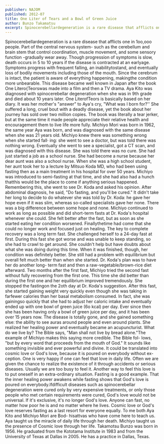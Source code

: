 ```yaml
---
publisher: NAJOM
published: 2012-07
title: One Liter of Tears and a Bowl of Green Juice
author: Bunzo Takamatsu
excerpt: Spinocerebellardegeneration is a rare disease that afflicts one in 1oo,ooo people. Part of the central nervous system- such as the cerebellum and brain stem that control coordination, muscle movement, and some sensory function -gradually wear away.
---
```


Spinocerebellardegeneration is a rare disease that afflicts one in 1oo,ooo people. Part of the central nervous system- such as the cerebellum and brain stem that control coordination, muscle movement, and some sensory function -gradually wear away. Though progression of symptoms is slow, death occurs in 5 to 10 years if the disease is contracted at an earlyage. Symptoms progress with frequent falling, an inabilitytostand, and eventually loss of bodily movements including those of the mouth. Since the cerebrum is intact, the patient is aware of everything happening, makingthe condition more unbearable. This disease became well known in Japan after the book One Litero{Teorswas made into a film and then a TV drama. Aya Kito was diagnosed with spinocerebellar degeneration when she was in 9th grade and died about 10 years later. One LiterofTeors is basically based on her diary. It was her mother's "answer" to Aya's cry, "What was I born for?'' She suffered a long, cruel bout with a deadly disease, yet the book about her journey has sold over two million copies. The book was literally a tear jerker, but at the same time it made people appreciate their relative health and encouragement them to live life more fully. Michiyo Mori was born in 1962, the same year Aya was born, and was diagnosed with the same disease when she was 21 years old. Michiyo knew there was something wrong when she started fall· ing: she went to see a doctor, but was told there was nothing wrong. Eventually she went to see a specialist, got a CT scan, and was diagnosed with this disease. She was told there was no cure. She had just started a job as a school nurse. She had become a nurse because her dear aunt was also a school nurse. When she was a high school student, her aunt took her to a lecture by Mitsuo Koda MD, who had been using fasting then as a main treatment in his hospital for over 50 years. Michiyo was introduced to semi-fasting at that time, and she had also had a hunch thatthis would be the place to come if anything serious happened. Remembering this, she went to see Dr. Koda and asked his opinion. After abdominal diagnosis, he said, "Do fasting, and you'll be cured." It didn't take her long to decide to do whatever she was told by Dr. Koda: he gave her hope even if it was slim, whereas so-called specialists gave her none. There was a big difference between some hope and none. Michiyo continued to work as long as possible and did short-term fasts at Dr. Koda's hospital whenever she could. She felt better after the fast, but as soon as she started eating her condition worsened. Finallythetime had come that she could no longer work and focused just on healing. The key to complete recovery was a long term fast. She challenged herself to a 24-day fast at first. During this fast she got worse and was unable to keep standing, so she had to crawl to get around. She couldn't help but have doubts about what she was doing during this time. When it was finished, though, her condition was definitely better. She still had a problem with equilibrium but overall felt much better than when she started. Dr. Koda's plan was to have her do another long- term fast and then a raw-vegetable/brown-rice diet afterward. Two months after the first fast, Michiyo tried the second fast without fully recovering from the first one. This time she did better than during the first one and her equilibrium improved tremendously. She stopped the fastingon the 2oth day at Dr. Koda's suggestion. After this fast, she started gaining weight very quickly even though she was taking in farfewer calories than her basal metabolism consumed. In fact, she was gainingso quickly that she had to adjust her caloric intake and eventually ended up with one bowl of green juice (6o kcal) per day. Ever since then she has been having only a bowl of green juice per day, and it has been over 15 years now. The disease is totally gone, and she gained something else: the ability to see auras around people and even around plants. She realized her healing power and eventually became an acupuncturist. What do we live by? The Bible says, "Man shall not live by bread alone."The example of Michiyo makes this saying more credible. The Bible fol- lows, "but by every word that proceeds from the mouth of God." It sounds like something invisible and ever powerful and divine. It could be translated into cosmic love or God's love, because it is poured on everybody without ex- ception. One is very happy if one can feel that love in daily life. Often we are given the chance to realize the existence of it through accidents or serious diseases. Usually we are too busy to feel it. Another way to feel this love is to put oneself in an extra-ordinary situation. Fasting is a good example. That the inner healing power awakens while fasting shows that God's love is poured on everybody.lfdifficult diseases such as spinocerebellar degeneration were cured only by very expensive treatments, or only those people who met certain requirements were cured, God's love would not be universal. If it's exclusive, it's no longer God's love. Anyone can fast, no matter how poor he is and no matter where he lives. Cosmic love or God's love reserves fasting as a last resort for everyone equally. To me both Aya Kito and Michiyo Mori are Bod- hisattvas who have come here to teach us. Aya taught us the miracle of daily life through her death. Michiyo taught us the presence of Cosmic love through her life. Takamotsu Bunzo was born in 1956. He graduated from the Kototama Institute in 1983 and from the University of Texas at Dallas in 2005. He has a practice in Dallas, Texas.

